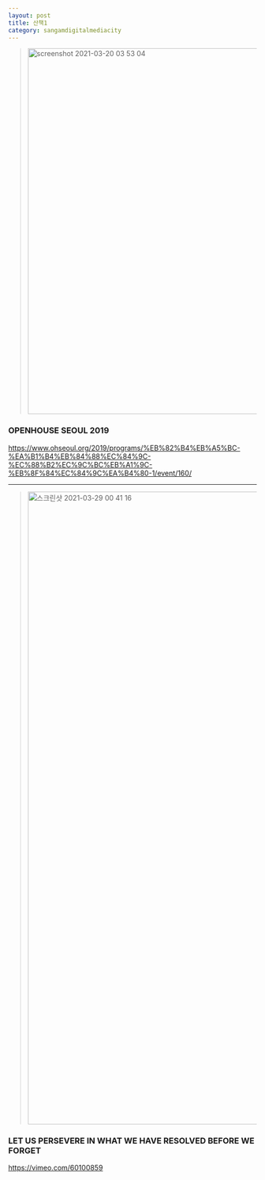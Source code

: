 ```yaml
---
layout: post
title: 산책1
category: sangamdigitalmediacity
---
```


> <img width="740px" alt="screenshot 2021-03-20 03 53 04" src="https://user-images.githubusercontent.com/81041256/111917632-710f8e00-8ac4-11eb-9c43-1bbfca711d8d.png">

###  OPENHOUSE SEOUL 2019
 <https://www.ohseoul.org/2019/programs/%EB%82%B4%EB%A5%BC-%EA%B1%B4%EB%84%88%EC%84%9C-%EC%88%B2%EC%9C%BC%EB%A1%9C-%EB%8F%84%EC%84%9C%EA%B4%80-1/event/160/>

***

> <img width="1280" alt="스크린샷 2021-03-29 00 41 16" src="https://user-images.githubusercontent.com/81041256/112758425-4f188d00-9029-11eb-92b5-127356e96a8e.png">

### LET US PERSEVERE IN WHAT WE HAVE RESOLVED BEFORE WE FORGET
 <https://vimeo.com/60100859>
